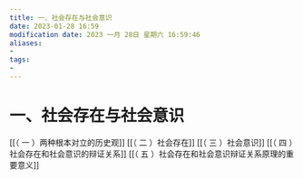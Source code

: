 ```yaml
---
title: 一、社会存在与社会意识
date: 2023-01-28 16:59
modification date: 2023 一月 28日 星期六 16:59:46
aliases: 
- 
tags: 
- 
---
```


# 一、社会存在与社会意识

[[（ 一 ）两种根本对立的历史观]]
[[（ 二 ）社会存在]]
[[（ 三 ）社会意识]]
[[（ 四 ）社会存在和社会意识的辩证关系]]
[[（ 五 ）社会存在和社会意识辩证关系原理的重要意义]]
